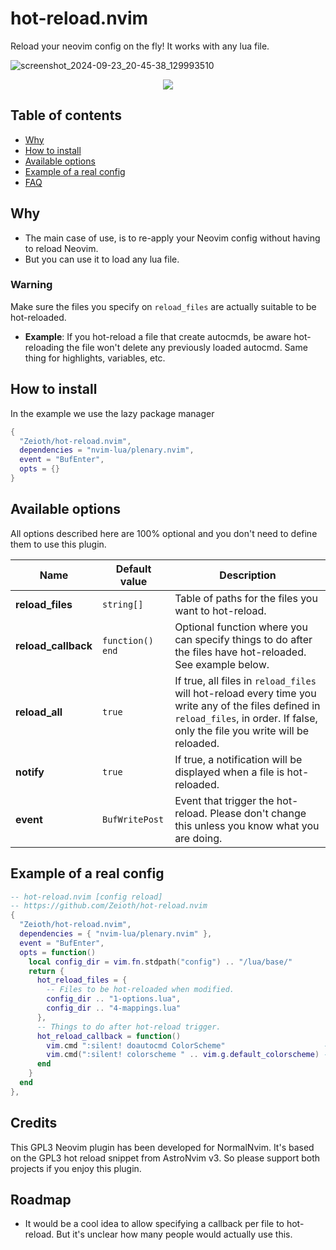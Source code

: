 # hot-reload.nvim
Reload your neovim config on the fly! It works with any lua file.

![screenshot_2024-09-23_20-45-38_129993510](https://github.com/user-attachments/assets/fc0301b3-7983-438e-b82e-024578c5a16a)

<div align="center">
  <a href="https://discord.gg/ymcMaSnq7d" rel="nofollow">
      <img src="https://img.shields.io/discord/1121138836525813760?color=azure&labelColor=6DC2A4&logo=discord&logoColor=black&label=Join the discord server&style=for-the-badge" data-canonical-src="https://img.shields.io/discord/1121138836525813760">
    </a>
</div>

## Table of contents

- [Why](#why)
- [How to install](#how-to-install)
- [Available options](#available-options)
- [Example of a real config](#example-of-a-real-config)
- [FAQ](#faq)

## Why
* The main case of use, is to re-apply your Neovim config without having to reload Neovim.
* But you can use it to load any lua file.

### Warning
Make sure the files you specify on `reload_files` are actually suitable to be hot-reloaded.

* **Example**: If you hot-reload a file that create autocmds, be aware hot-reloading the file won't delete any previously loaded autocmd. Same thing for highlights, variables, etc.

## How to install
In the example we use the lazy package manager

```lua
{
  "Zeioth/hot-reload.nvim",
  dependencies = "nvim-lua/plenary.nvim",
  event = "BufEnter",
  opts = {}
}
```

## Available options
All options described here are 100% optional and you don't need to define them to use this plugin.

| Name                | Default value  | Description                                                                                                                                                          |
|---------------------|----------------|----------------------------------------------------------------------------------------------------------------------------------------------------------------------|
| **reload_files**         | `string[]`       | Table of paths for the files you want to hot-reload.  |
| **reload_callback**          | `function() end`          | Optional function where you can specify things to do after the files have hot-reloaded. See example below. |
| **reload_all**     | `true`          | If true, all files in `reload_files` will hot-reload every time you write any of the files defined in `reload_files`, in order. If false, only the file you write will be reloaded. |
| **notify** | `true`| If true, a notification will be displayed when a file is hot-reloaded. |
| **event** | `BufWritePost`| Event that trigger the hot-reload. Please don't change this unless you know what you are doing. |

## Example of a real config

```lua
-- hot-reload.nvim [config reload]
-- https://github.com/Zeioth/hot-reload.nvim
{
  "Zeioth/hot-reload.nvim",
  dependencies = { "nvim-lua/plenary.nvim" },
  event = "BufEnter",
  opts = function()
    local config_dir = vim.fn.stdpath("config") .. "/lua/base/"
    return {
      hot_reload_files = {
        -- Files to be hot-reloaded when modified.
        config_dir .. "1-options.lua",
        config_dir .. "4-mappings.lua"
      },
      -- Things to do after hot-reload trigger.
      hot_reload_callback = function()
        vim.cmd ":silent! doautocmd ColorScheme"                      -- heirline colorscheme reload event.
        vim.cmd(":silent! colorscheme " .. vim.g.default_colorscheme) -- nvim     colorscheme reload command.
      end
    }
  end
},
```

## Credits
This GPL3 Neovim plugin has been developed for NormalNvim. It's based on the GPL3 hot reload snippet from AstroNvim v3. So please support both projects if you enjoy this plugin.
 
## Roadmap
* It would be a cool idea to allow specifying a callback per file to hot-reload. But it's unclear how many people would actually use this.
